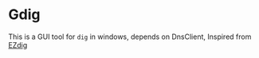 ﻿# Gdig

This is a GUI tool for `dig` in windows, depends on DnsClient, Inspired from [EZdig](http://www.eztk.com/products/ezdig.php)